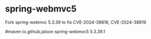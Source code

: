 # spring-webmvc5
Fork spring-webmvc 5.3.39 to fix CVE-2024-38816, CVE-2024-38819

#maven
<dependency>
    <groupId>io.github.jaloon</groupId>
    <artifactId>spring-webmvc5</artifactId>
    <version>5.3.39.1</version>
</dependency>

